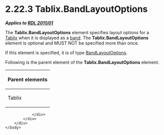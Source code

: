 <html dir="LTR" xmlns:mshelp="http://msdn.microsoft.com/mshelp" xmlns:ddue="http://ddue.schemas.microsoft.com/authoring/2003/5" xmlns:xlink="http://www.w3.org/1999/xlink" xmlns:tool="http://www.microsoft.com/tooltip">
    <head>
        <meta http-equiv="Content-Type" content="text/html; CHARSET=utf-8"></meta>
        <meta name="save" content="history"></meta>
        <title>2.22.3 Tablix.BandLayoutOptions</title>
        <xml>
            <mshelp:toctitle title="2.22.3 Tablix.BandLayoutOptions"></mshelp:toctitle>
            <mshelp:rltitle title="[MS-RDL]: Tablix.BandLayoutOptions"></mshelp:rltitle>
            <mshelp:keyword index="A" term="aa3763a2-4b3a-4cab-9296-15da99211923"></mshelp:keyword>
            <mshelp:attr name="DCSext.ContentType" value="open specification"></mshelp:attr>
            <mshelp:attr name="AssetID" value="aa3763a2-4b3a-4cab-9296-15da99211923"></mshelp:attr>
            <mshelp:attr name="TopicType" value="kbRef"></mshelp:attr>
            <mshelp:attr name="DCSext.Title" value="[MS-RDL]: Tablix.BandLayoutOptions" />
        </xml>
    </head>
    <body>
        <div id="header">
            <h1 class="heading">2.22.3 Tablix.BandLayoutOptions</h1>
        </div>
        <div id="mainSection">
            <div id="mainBody">
                <div id="allHistory" class="saveHistory"></div>
                <div id="sectionSection0" class="section" name="collapseableSection">
                    

<p><b><i>Applies to </i></b><a href="bf2bab1a-b608-4bcc-b718-1cc1baa9579c.html"><b><i>RDL 2011/01</i></b></a></p>

<p>The <b>Tablix.BandLayoutOptions</b> element specifies layout
options for a <a href="e42fb86e-799a-4202-8845-ac38831efccb.html">Tablix</a>
when it is displayed as a <a href="b2482b3f-74ab-4ca8-a9e5-c07955011743.html#gt_2b91267d-4881-4b9c-82be-a02a592c9298">band</a>.
The <b>Tablix.BandLayoutOptions</b> element is optional and MUST NOT be
specified more than once.</p>

<p>If this element is specified, it is of type <a href="10738c86-0779-4107-997f-924a8a27c8f2.html">BandLayoutOptions</a>.</p>

<p>Following is the parent element of the <b>Tablix.BandLayoutOptions</b>
element.</p>

<table>
 <thead>
  <tr>
   <th>
   <p>Parent elements</p>
   </th>
  </tr>
 </thead>
 <tr>
  <td>
  <p>Tablix</p>
  </td>
 </tr>
</table>

<p> </p>


                </div>
            </div>
        </div>
    </body>
</html>
